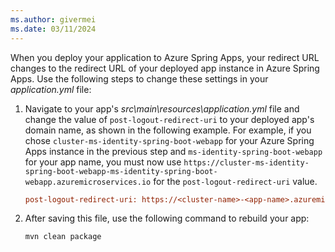 ```yaml
---
ms.author: givermei
ms.date: 03/11/2024
---
```


When you deploy your application to Azure Spring Apps, your redirect URL changes to the redirect URL of your deployed app instance in Azure Spring Apps. Use the following steps to change these settings in your *application.yml* file:

1. Navigate to your app's *src\main\resources\application.yml* file and change the value of `post-logout-redirect-uri` to your deployed app's domain name, as shown in the following example. For example, if you chose `cluster-ms-identity-spring-boot-webapp` for your Azure Spring Apps instance in the previous step and `ms-identity-spring-boot-webapp` for your app name, you must now use `https://cluster-ms-identity-spring-boot-webapp-ms-identity-spring-boot-webapp.azuremicroservices.io` for the `post-logout-redirect-uri` value.

   ```ini
   post-logout-redirect-uri: https://<cluster-name>-<app-name>.azuremicroservices.io
   ```

1. After saving this file, use the following command to rebuild your app:

   ```bash
   mvn clean package
   ```
